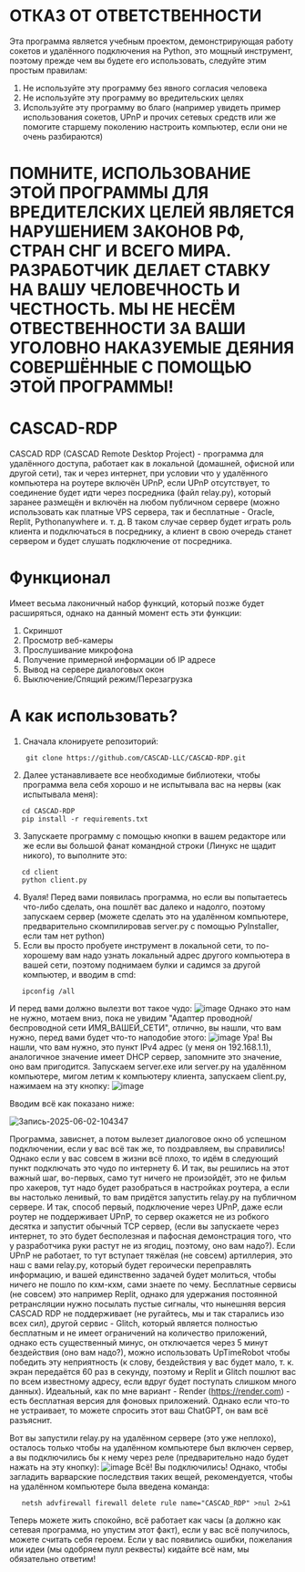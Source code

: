 # ОТКАЗ ОТ ОТВЕТСТВЕННОСТИ
Эта программа является учебным проектом, демонстрирующая работу сокетов и удалённого подключения на Python, это мощный инструмент, поэтому прежде чем вы будете его использовать, следуйте этим простым правилам:
1. Не используйте эту программу без явного согласия человека
2. Не используйте эту программу во вредительских целях
3. Используйте эту программу во благо (например увидеть пример использования сокетов, UPnP и прочих сетевых средств или же помогите старшему поколению настроить компьютер, если они не очень разбираются)
# ПОМНИТЕ, ИСПОЛЬЗОВАНИЕ ЭТОЙ ПРОГРАММЫ ДЛЯ ВРЕДИТЕЛСКИХ ЦЕЛЕЙ ЯВЛЯЕТСЯ НАРУШЕНИЕМ ЗАКОНОВ РФ, СТРАН СНГ И ВСЕГО МИРА. РАЗРАБОТЧИК ДЕЛАЕТ СТАВКУ НА ВАШУ ЧЕЛОВЕЧНОСТЬ И ЧЕСТНОСТЬ. МЫ НЕ НЕСЁМ ОТВЕСТВЕННОСТИ ЗА ВАШИ УГОЛОВНО НАКАЗУЕМЫЕ ДЕЯНИЯ СОВЕРШЁННЫЕ С ПОМОЩЬЮ ЭТОЙ ПРОГРАММЫ!
# CASCAD-RDP
CASCAD RDP (CASCAD Remote Desktop Project) - программа для удалённого доступа, работает как в локальной (домашней, офисной или другой сети), так и через интернет, при условии что у удалённого компьютера на роутере включён UPnP, если UPnP отсутствует, то соединение будет идти через посредника (файл relay.py), который заранее размещён и включён на любом публичном сервере (можно использовать как платные VPS cервера, так и бесплатные - Oracle, Replit, Pythonanywhere и. т. д. В таком случае сервер будет играть роль клиента и подключаться в посреднику, а клиент в свою очередь станет сервером и будет слушать подключение от посредника. 
# Функционал
Имеет весьма лаконичный набор функций, который позже будет расширяться, однако на данный момент есть эти функции:
1. Скриншот
2. Просмотр веб-камеры
3. Прослушивание микрофона
4. Получение примерной информации об IP адресе
5. Вывод на сервере диалоговых окон
6. Выключение/Спящий режим/Перезагрузка
# А как использовать?
1. Сначала клонируете репозиторий:
```
    git clone https://github.com/CASCAD-LLC/CASCAD-RDP.git

```
2. Далее устанавливаете все необходимые библиотеки, чтобы программа вела себя хорошо и не испытывала вас на нервы (как испытывала меня):
```
   cd CASCAD-RDP
   pip install -r requirements.txt

```
3. Запускаете программу с помощью кнопки в вашем редакторе или же если вы большой фанат командной строки (Линукс не щадит никого), то выполните это:
```
   cd client
   python client.py

```
4. Вуаля! Перед вами появилась программа, но если вы попытаетесь что-либо сделать, она пошлёт вас далеко и надолго, поэтому запускаем сервер (можете сделать это на удалённом компьютере, предварительно скомпилировав server.py с помощью PyInstaller, если там нет python)
5. Если вы просто пробуете инструмент в локальной сети, то по-хорошему вам надо узнать локальный адрес другого компьютера в вашей сети, поэтому поднимаем булки и садимся за другой компьютер, и вводим в cmd:
```
   ipconfig /all
```
И перед вами должно вылезти вот такое чудо:
![image](https://github.com/user-attachments/assets/fa001025-a24f-4e01-a18c-ce837d51a339)
Однако это нам не нужно, мотаем вниз, пока не увидим "Адаптер проводной/беспроводной сети ИМЯ_ВАШЕЙ_СЕТИ", отлично, вы нашли, что вам нужно, перед вами будет что-то наподобие этого:
![image](https://github.com/user-attachments/assets/4df10341-899b-47a9-b96d-71c4dce1d17e)
Ура! Вы нашли, что вам нужно, это пункт IPv4 адрес (у меня он 192.168.1.1), аналогичное значение имеет DHCP сервер, запомните это значение, оно вам пригодится. 
Запускаем server.exe или server.py на удалённом компьютере, мигом летим к компьютеру клиента, запускаем client.py, нажимаем на эту кнопку:
![image](https://github.com/user-attachments/assets/32be46a7-986f-4856-aed3-e2fcb91f239a)


Вводим всё как показано ниже:

![Запись-2025-06-02-104347](https://github.com/user-attachments/assets/32b4afc4-97ba-4045-ab08-c2f12681fca7)


Программа, зависнет, а потом вылезет диалоговое окно об успешном подключении, если у вас всё так же, то поздравляем, вы справились! Однако если у вас совсем в жизни всё плохо, то идём в следующий пункт подключать это чудо по интернету
6. И так, вы решились на этот важный шаг, во-первых, само тут ничего не произойдёт, это не фильм про хакеров, тут надо будет разобраться в настройках роутера, а если вы настолько ленивый, то вам придётся запустить relay.py на публичном сервере.
И так, способ первый, подключение через UPnP, даже если роутер не поддерживает UPnP, то сервер окажется не из робкого десятка и запустит обычный TCP сервер, (если вы запускаете через интернет, то это будет бесполезная и пафосная демонстрация того, что у разработчика руки растут не из ягодиц, поэтому, оно вам надо?). Если UPnP не работает, то тут вступает тяжёлая (не совсем) артиллерия, это наш с вами relay.py, который будет героически переправлять информацию, и вашей единственно задачей будет молиться, чтобы ничего не пошло по кхм-кхм, сами знаете по чему. Бесплатные сервисы (не совсем) это например Replit, однако для удержания постоянной ретрансляции нужно посылать пустые сигналы, что нынешняя версия CASCAD RDP не поддерживает (не ругайтесь, мы и так старались изо всех сил), другой сервис - Glitch, который является полностью бесплатным и не имеет ограничений на количество приложений, однако есть существенный минус, он отключается через 5 минут бездействия (оно вам надо?), можно использовать UpTimeRobot чтобы победить эту неприятность (к слову, бездействия у вас будет мало, т. к. экран передаётся 60 раз в секунду, поэтому и Replit и Glitch пошлют вас по всем известному адресу, если вдруг будет поступать слишком много данных). Идеальный, как по мне вариант - Render (https://render.com) - есть бесплатная версия для фоновых приложений. Однако если что-то не устраивает, то можете спросить этот ваш ChatGPT, он вам всё разъяснит. 

Вот вы запустили relay.py на удалённом сервере (это уже неплохо), осталось только чтобы на удалённом компьютере был включен сервер, а вы подключились бы к нему через реле (предварительно надо будет нажать на эту кнопку):
![image](https://github.com/user-attachments/assets/71f83aeb-aa22-4e0a-8877-25fcb310a1b6)
Всё! Вы подключились! Однако, чтобы загладить варварские последствия таких вещей, рекомендуется, чтобы на удалённом компьютере была введена команда:
```
   netsh advfirewall firewall delete rule name="CASCAD_RDP" >nul 2>&1
```
Теперь можете жить спокойно, всё работает как часы (а должно как сетевая программа, но упустим этот факт), если у вас всё получилось, можете считать себя героем. Если у вас появились ошибки, пожелания или идеи (мы одобряем пулл реквесты) кидайте всё нам, мы обязательно ответим!
